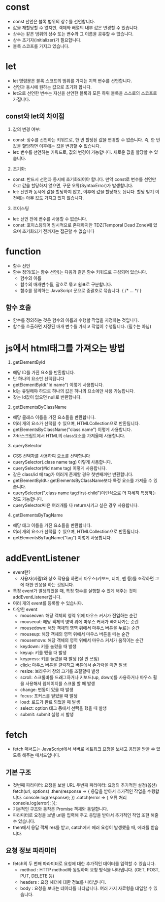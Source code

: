 # const
- const 선언은 블록 범위의 상수를 선언합니다. 
- 값을 재할당할 수 없지만, 객체와 배열의 내부 값은 변경할 수 있습니다.
- 상수는 같은 범위의 상수 또는 변수와 그 이름을 공유할 수 없습니다.
- 상수 초기자(initializer)가 필요합니다.
- 블록 스코프를 가지고 있습니다.
# let
- let 명령문은 블록 스코프의 범위를 가지는 지역 변수를 선언합니다.
- 선언과 동시에 원하는 값으로 초기화 합니다.
- let으로 선언한 변수는 자신을 선언한 블록과 모든 하위 블록을 스스로의 스코프로 가집니다.
## const와 let의 차이점
1. 값의 변경 여부:
- const: 상수를 선언하는 키워드로, 한 번 할당된 값을 변경할 수 없습니다. 즉, 한 번 값을 할당하면 이후에는 값을 변경할 수 없습니다.
- let: 변수를 선언하는 키워드로, 값의 변경이 가능합니다. 새로운 값을 할당할 수 있습니다.
2. 초기화:
- const: 반드시 선언과 동시에 초기화되어야 합니다. 만약 const로 변수를 선언만 하고 값을 할당하지 않으면, 구문 오류(SyntaxError)가 발생합니다.
- let: 선언과 동시에 값을 할당하지 않고, 이후에 값을 할당해도 됩니다. 할당 받기 이전에는 아무 값도 가지고 있지 않습니다.

3. 호이스팅
- let: 선언 전에 변수를 사용할 수 없습니다.
- const: 호이스팅되어 임시적으로 존재하지만 TDZ(Temporal Dead Zone)에 있으며 초기화되기 전까지는 접근할 수 없습니다
# function
- 함수 선언
- 함수 정의(또는 함수 선언)는 다음과 같은 함수 키워드로 구성되어 있습니다.
    - 함수의 이름
    - 함수의 매개변수들, 괄호로 묶고 쉼표로 구분합니다.
    - 함수를 정의하는 JavaScript 문으로 중괄호로 묶습니다. { /* ... */ }
## 함수 호출
- 함수를 정의하는 것은 함수의 이름과 수행할 작업을 지정하는 것입니다.
- 함수를 호출하면 지정된 매개 변수를 가지고 작업이 수행됩니다. (필수는 아님)
# js에서 html태그를 가져오는 방법
1. getElementById
- 해당 ID를 가진 요소를 반환합니다.
- 단 하나의 요소만 선택됩니다
- getElementById("Id name") 이렇게 사용합니다.
- Id는 유일해야 하므로 하나의 값은 하나의 요소에만 사용 가능합니다.
- 찾는 Id값이 없으면 null로 반환합니다.
2. getElementsByClassName
- 해당 클래스 이름을 가진 요소들을 반환합니다.
- 여러 개의 요소가 선택될 수 있으며, HTMLCollection으로 반환됩니다.
- getElementsByClassName("class name") 이렇게 사용합니다.
- 자바스크립트에서 HTML의 class요소를 가져올때 사용합니다.
3. querySelector
- CSS 선택자를 사용하여 요소를 선택합니다
- querySelector(.class name tag) 이렇게 사용합니다.
- querySelector(#id name tag) 이렇게 사용합니다.
- 같은 class/id 에 tag가 여러개 존재할 경우 첫번째꺼만 반환합니다.
- getElementById나 getElementsByClassName보다 특정 요소를 가져올 수 있습니다.
- querySelector(".class name tag:first-child")이런식으로 더 자세히 특정하는 것도 가능합니다.
- querySelectorAll은 여러개를 다 return시키고 싶은 경우 사용합니다.
4. getElementsByTagName
- 해당 태그 이름을 가진 요소들을 반환합니다.
- 여러 개의 요소가 선택될 수 있으며, HTMLCollection으로 반환됩니다.
- getElementsByTagName("tag") 이렇게 사용합니다.
# addEventListener
- event란?
    - 사용자(사람)와 상호 작용을 하면서 마우스(키보드, 터치, 펜 등)를 조작하면 그에 대한 반응을 하는 것입니다.
- 특정 event가 발생되었을 때, 특정 함수를 실행할 수 있게 해주는 것이 addEventListener입니다.
- 여러 개의 event를 등록할 수 있습니다.
- 다양한 event
    - mouseover: 해당 객체의 영역 위에 마우스 커서가 진입하는 순간
    - mouseout: 해당 객체의 영역 위에 마우스 커서가 빠져나가는 순간
    - mousedown: 해당 객체의 영역 위에서 마우스 버튼을 누르는 순간
    - mouseup: 해당 객체의 영역 위에서 마우스 버튼을 떼는 순간
    - mousemove: 해당 객체의 영역 위에서 마우스 커서가 움직이는 순간
    - keydown: 키를 눌렀을 때 발생
    - keyup: 키를 뗐을 때 발생
    - keypress: 키를 눌렀을 때 발생 (잘 안 쓰임)
    - click: 마우스 버튼을 클릭하고 버튼에서 손가락을 떼면 발생
    - resize: 브라우저 창의 크기를 조절할때 발생
    - scroll: 스크롤바를 드래그하거나 키보드(up, down)를 사용하거나 마우스 휠을 사용해서 웹페이지를 스크롤 할 때 발생
    - change: 변동이 있을 때 발생
    - focus: 포커스를 얻었을 때 발생
    - load: 로드가 완료 되었을 때 발생
    - select: option 태그 등에서 선택을 했을 때 발생
    - submit: submit 실행 시 발생
# fetch
- fetch 매서드는 JavaScript에서 서버로 네트워크 요청을 보내고 응답을 받을 수 있도록 해주는 매서드입니다.
## 기본 구조
- 첫번째 파라미터: 요청을 보낼 URL
  두번째 파라미터: 요청의 추가적인 설정(옵션)
fetch(url, options)
  .then(response => {
    응답을 받아서 추가적인 작업을 수행합니다.
    console.log(response);
  })
  .catch(error => {
    오류 처리
    console.log(error);
  });
- 기본적인 구조와 동작은 Promise 객체와 동일합니다.
- 파라미터로 요청을 보낼 url을 입력해 주고 응답을 받아서 추가적인 작업 또한 해줄 수 있습니다.
- then에서 응답 객체 res를 받고, catch에서 에러 요청이 발생했을 때, 에러를 받습니다.
## 요청 정보 파라미터
- fetch의 두 번째 파라미터로 요청에 대한 추가적인 데이터를 입력할 수 있습니다.
    - method : HTTP method와 동일하며 요청 방식을 나타냅니다. (GET, POST, PUT, DELETE 등)
    - headers : 요청 헤더에 대한 정보를 나타냅니다.
    - body : 요청을 보내는 데이터를 나타냅니다. 여러 가지 자료형을 대입할 수 있습니다.